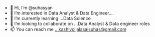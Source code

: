 - 👋 Hi, I’m @suhasyan
- 👀 I’m interested in Data Analyst & Data Engineer....
- 🌱 I’m currently learning ...Data Science
- 💞️ I’m looking to collaborate on ...Data Analyst & Data engineer roles
- 📫 You can reach me ...kashivojjalasaisuhas@gmail.com

<!---
suhasyan/suhasyan is a ✨ special ✨ repository because its `README.md` (this file) appears on your GitHub profile.
You can click the Preview link to take a look at your changes.
--->
